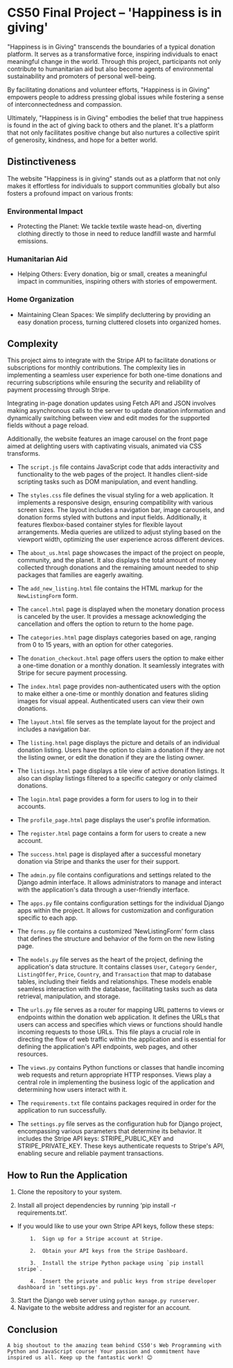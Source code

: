 # CS50 Final Project – 'Happiness is in giving'

"Happiness is in Giving" transcends the boundaries of a typical donation platform. It serves as a transformative force, inspiring individuals to enact meaningful change in the world. Through this project, participants not only contribute to humanitarian aid but also become agents of environmental sustainability and promoters of personal well-being.

By facilitating donations and volunteer efforts, "Happiness is in Giving" empowers people to address pressing global issues while fostering a sense of interconnectedness and compassion. 

Ultimately, "Happiness is in Giving" embodies the belief that true happiness is found in the act of giving back to others and the planet. It's a platform that not only facilitates positive change but also nurtures a collective spirit of generosity, kindness, and hope for a better world.

## Distinctiveness
The website "Happiness is in giving" stands out as a platform that not only makes it effortless for individuals to support communities globally but also fosters a profound impact on various fronts:

### Environmental Impact
- Protecting the Planet: We tackle textile waste head-on, diverting clothing directly to those in need to reduce landfill waste and harmful emissions.

### Humanitarian Aid

- Helping Others: Every donation, big or small, creates a meaningful impact in communities, inspiring others with stories of empowerment.

### Home Organization

- Maintaining Clean Spaces: We simplify decluttering by providing an easy donation process, turning cluttered closets into organized homes.

## Complexity
This project aims to integrate with the Stripe API to facilitate donations or subscriptions for monthly contributions. The complexity lies in implementing a seamless user experience for both one-time donations and recurring subscriptions while ensuring the security and reliability of payment processing through Stripe.

Integrating in-page donation updates using Fetch API and JSON involves making asynchronous calls to the server to update donation information and dynamically switching between view and edit modes for the supported fields without a page reload.

Additionally, the website features an image carousel on the front page aimed at delighting users with captivating visuals, animated via CSS transforms.

-  The `script.js` file contains JavaScript code that adds interactivity and functionality to the web pages of the project. It handles client-side scripting tasks such as DOM manipulation, and event handling.

- 	The `styles.css` file defines the visual styling for a web application. It implements a responsive design, ensuring compatibility with various screen sizes. The layout includes a navigation bar, image carousels, and donation forms styled with buttons and input fields. Additionally, it features flexbox-based container styles for flexible layout arrangements. Media queries are utilized to adjust styling based on the viewport width, optimizing the user experience across different devices.

- 	The `about_us.html` page showcases the impact of the project on people, community, and the planet. It also displays the total amount of money collected through donations and the remaining amount needed to ship packages that families are eagerly awaiting.

- 	The `add_new_listing.html` file contains the HTML markup for the `NewListingForm` form. 

- 	The `cancel.html` page is displayed when the monetary donation process is canceled by the user. It provides a message acknowledging the cancellation and offers the option to return to the home page.

- 	The `categories.html` page displays categories based on age, ranging from 0 to 15 years, with an option for other categories.

- 	The `donation_checkout.html` page offers users the option to make either a one-time donation or a monthly donation. It seamlessly integrates with Stripe for secure payment processing.

- 	The `index.html` page provides non-authenticated users with the option to make either a one-time or monthly donation and features sliding images for visual appeal. Authenticated users can view their own donations.

- 	The `layout.html` file serves as the template layout for the project and includes a navigation bar.

- 	The `listing.html` page displays the picture and details of an individual donation listing. Users have the option to claim a donation if they are not the listing owner, or edit the donation if they are the listing owner.

- 	The `listings.html` page displays a tile view of active donation listings. It also can display listings filtered to a specific category or only claimed donations.

- 	The `login.html` page provides a form for users to log in to their accounts.

- 	The `profile_page.html` page displays the user's profile information.

- 	The `register.html` page contains a form for users to create a new account.

- 	The `success.html` page is displayed after a successful monetary donation via Stripe and thanks the user for their support.

- 	The `admin.py` file contains configurations and settings related to the Django admin interface. It allows administrators to manage and interact with the application's data through a user-friendly interface.

- 	The `apps.py` file contains configuration settings for the individual Django apps within the project. It allows for customization and configuration specific to each app.

- 	The `forms.py` file contains a customized ‘NewListingForm’ form class that defines the structure and behavior of the form on the new listing page.

- 	The `models.py` file serves as the heart of the project, defining the application's data structure. It contains classes `User`, `Category` `Gender`, `ListingOffer`, `Price`, `Country`, and `Transaction` that map to database tables, including their fields and relationships. These models enable seamless interaction with the database, facilitating tasks such as data retrieval, manipulation, and storage. 

- 	The `urls.py` file serves as a router for mapping URL patterns to views or endpoints within the donation web application. It defines the URLs that users can access and specifies which views or functions should handle incoming requests to those URLs. This file plays a crucial role in directing the flow of web traffic within the application and is essential for defining the application's API endpoints, web pages, and other resources.

- 	The `views.py` contains Python functions or classes that handle incoming web requests and return appropriate HTTP responses. Views play a central role in implementing the business logic of the application and determining how users interact with it.

- 	The `requirements.txt` file contains packages required in order for the application to run successfully.

- The `settings.py` file serves as the configuration hub for Django project, encompassing various parameters that determine its behavior. It includes the Stripe API keys: STRIPE_PUBLIC_KEY and STRIPE_PRIVATE_KEY. These keys authenticate requests to Stripe's API, enabling secure and reliable payment transactions.

## How to Run the Application
1. Clone the repository to your system.

2. Install all project dependencies by running ‘pip install -r requirements.txt’.
- 	If you would like to use your own Stripe API keys, follow these steps:

            1.	Sign up for a Stripe account at Stripe.

            2.	Obtain your API keys from the Stripe Dashboard.

            3.	Install the stripe Python package using `pip install stripe`.

            4.	Insert the private and public keys from stripe developer dashboard in 'settings.py'.
3. Start the Django web server using `python manage.py runserver`.
4. Navigate to the website address and register for an account.

## Conclusion
    A big shoutout to the amazing team behind CS50's Web Programming with Python and JavaScript course! Your passion and commitment have inspired us all. Keep up the fantastic work! 😊
